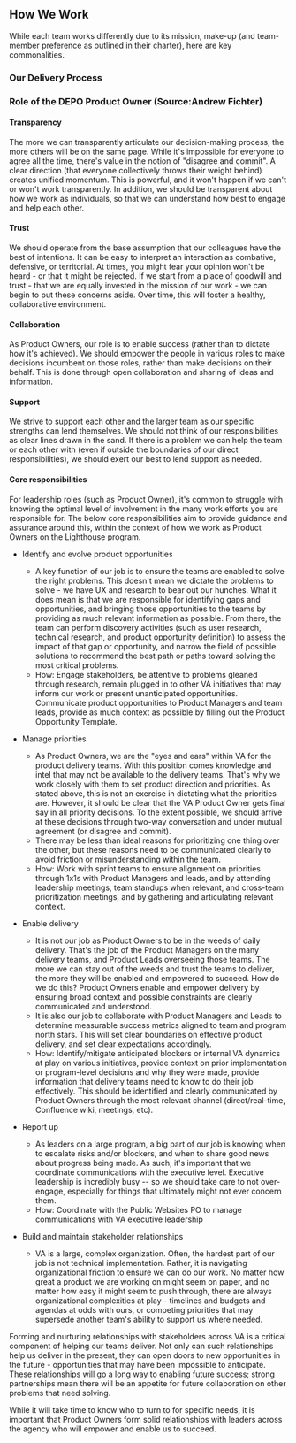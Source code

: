## How We Work

While each team works differently due to its mission, make-up (and team-member preference as outlined in their charter), here are key commonalities.

### Our Delivery Process




### Role of the DEPO Product Owner (Source:Andrew Fichter)


#### Transparency
The more we can transparently articulate our decision-making process, the more others will be on the same page. While it's impossible for everyone to agree all the time, there's value in the notion of "disagree and commit". A clear direction (that everyone collectively throws their weight behind) creates unified momentum. This is powerful, and it won't happen if we can't or won't work transparently.
In addition, we should be transparent about how we work as individuals, so that we can understand how best to engage and help each other.

#### Trust
We should operate from the base assumption that our colleagues have the best of intentions. It can be easy to interpret an interaction as combative, defensive, or territorial. At times, you might fear your opinion won't be heard - or that it might be rejected. If we start from a place of goodwill and trust - that we are equally invested in the mission of our work - we can begin to put these concerns aside. Over time, this will foster a healthy, collaborative environment.

#### Collaboration
As Product Owners, our role is to enable success (rather than to dictate how it's achieved). We should empower the people in various roles to make decisions incumbent on those roles, rather than make decisions on their behalf. This is done through open collaboration and sharing of ideas and information.

#### Support
We strive to support each other and the larger team as our specific strengths can lend themselves. We should not think of our responsibilities as clear lines drawn in the sand. If there is a problem we can help the team or each other with (even if outside the boundaries of our direct responsibilities), we should exert our best to lend support as needed.

#### Core responsibilities
For leadership roles (such as Product Owner), it's common to struggle with knowing the optimal level of involvement in the many work efforts you are responsible for. The below core responsibilities aim to provide guidance and assurance around this, within the context of how we work as Product Owners on the Lighthouse program.

 - Identify and evolve product opportunities
   - A key function of our job is to ensure the teams are enabled to solve the right problems. This doesn't mean we dictate the problems to solve - we have UX and research to bear out our hunches. What it does mean is that we are responsible for identifying gaps and opportunities, and bringing those opportunities to the teams by providing as much relevant information as possible. From there, the team can perform discovery activities (such as user research, technical research, and product opportunity definition) to assess the impact of that gap or opportunity, and narrow the field of possible solutions to recommend the best path or paths toward solving the most critical problems.
   - How: Engage stakeholders, be attentive to problems gleaned through research, remain plugged in to other VA initiatives that may inform our work or present unanticipated opportunities. Communicate product opportunities to Product Managers and team leads, provide as much context as possible by filling out the Product Opportunity Template.

- Manage priorities
  - As Product Owners, we are the "eyes and ears" within VA for the product delivery teams. With this position comes knowledge and intel that may not be available to the delivery teams. That's why we work closely with them to set product direction and priorities. As stated above, this is not an exercise in dictating what the priorities are. However, it should be clear that the VA Product Owner gets final say in all priority decisions. To the extent possible, we should arrive at these decisions through two-way conversation and under mutual agreement (or disagree and commit).
  - There may be less than ideal reasons for prioritizing one thing over the other, but these reasons need to be communicated clearly to avoid friction or misunderstanding within the team.
  - How: Work with sprint teams to ensure alignment on priorities through 1x1s with Product Managers and leads, and by attending leadership meetings, team standups when relevant, and cross-team prioritization meetings, and by gathering and articulating relevant context.

- Enable delivery
  - It is not our job as Product Owners to be in the weeds of daily delivery. That's the job of the Product Managers on the many delivery teams, and Product Leads overseeing those teams. The more we can stay out of the weeds and trust the teams to deliver, the more they will be enabled and empowered to succeed. How do we do this? Product Owners enable and empower delivery by ensuring broad context and possible constraints are clearly communicated and understood.
  - It is also our job to collaborate with Product Managers and Leads to determine measurable success metrics aligned to team and program north stars. This will set clear boundaries on effective product delivery, and set clear expectations accordingly.
  - How: Identify/mitigate anticipated blockers or internal VA dynamics at play on various initiatives, provide context on prior implementation or program-level decisions and why they were made, provide information that delivery teams need to know to do their job effectively. This should be identified and clearly communicated by Product Owners through the most relevant channel (direct/real-time, Confluence wiki, meetings, etc).

- Report up
  - As leaders on a large program, a big part of our job is knowing when to escalate risks and/or blockers, and when to share good news about progress being made. As such, it's important that we coordinate communications with the executive level. Executive leadership is incredibly busy -- so we should take care to not over-engage, especially for things that ultimately might not ever concern them. 
  - How: Coordinate with the Public Websites PO to manage communications with VA executive leadership

 - Build and maintain stakeholder relationships
   - VA is a large, complex organization. Often, the hardest part of our job is not technical implementation. Rather, it is navigating organizational friction to ensure we can do our work. No matter how great a product we are working on might seem on paper, and no matter how easy it might seem to push through, there are always organizational complexities at play - timelines and budgets and agendas at odds with ours, or competing priorities that may supersede another team's ability to support us where needed.

Forming and nurturing relationships with stakeholders across VA is a critical component of helping our teams deliver. Not only can such relationships help us deliver in the present, they can open doors to new opportunities in the future - opportunities that may have been impossible to anticipate. These relationships will go a long way to enabling future success; strong partnerships mean there will be an appetite for future collaboration on other problems that need solving.

While it will take time to know who to turn to for specific needs, it is important that Product Owners form solid relationships with leaders across the agency who will empower and enable us to succeed.
